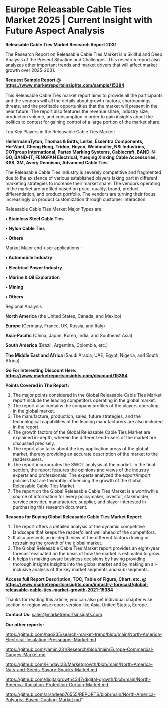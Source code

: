  # Europe Releasable Cable Ties Market 2025 | Current Insight with Future Aspect Analysis

<strong>Releasable Cable Ties Market Research Report 2031</strong>

The Research Report on Releasable Cable Ties Market is a Skillful and Deep Analysis of the Present Situation and Challenges. This research report also analyzes other important trends and market drivers that will affect market growth over 2025-2031.

<strong>Request Sample Report @ <a href=https://www.marketreportsinsights.com/sample/15384>https://www.marketreportsinsights.com/sample/15384</a></strong>

This Releasable Cable Ties market report aims to provide all the participants and the vendors will all the details about growth factors, shortcomings, threats, and the profitable opportunities that the market will present in the near future. The report also features the revenue share, industry size, production volume, and consumption in order to gain insights about the politics to contest for gaining control of a large portion of the market share.

Top Key Players in the Releasable Cable Ties Market:

<strong>HellermannTyton, Thomas & Betts, Lerbs, Essentra Components, HerWant, Cheng Heng, Tridon, Heyco, Weidmuller, NSi Industries, DOTgroup International, Partex Marking Systems, Cablecraft, BAND-N-GO, BAND-IT, FENGFAN Electrical, Yueqing Xinxing Cable Accessories, KSS, 3M, Avery Dennison, Advanced Cable Ties</strong>

The Releasable Cable Ties Industry is severely competitive and fragmented due to the existence of various established players taking part in different marketing strategies to increase their market share. The vendors operating in the market are profiled based on price, quality, brand, product differentiation, and product portfolio. The vendors are turning their focus increasingly on product customization through customer interaction.

Releasable Cable Ties Market Major Types are:

<strong>• Stainless Steel Cable Ties

• Nylon Cable Ties

• Others</strong>

Market Major end-user applications :

<strong>• Automobile Industry

• Electrical Power Industry

• Marine & Oil Exploration

• Mining

• Others</strong>

Regional Analysis

</u><strong><b>North America</b></strong> (the United States, Canada, and Mexico)

<strong><b>Europe </b></strong>(Germany, France, UK, Russia, and Italy)

<strong><b>Asia-Pacific</b></strong> (China, Japan, Korea, India, and Southeast Asia)

<strong><b>South America</b></strong> (Brazil, Argentina, Colombia, etc.)

<strong><b>The Middle East and Africa</b></strong> (Saudi Arabia, UAE, Egypt, Nigeria, and South Africa)

<strong>Go For Interesting Discount Here: <a href=https://www.marketreportsinsights.com/discount/15384>https://www.marketreportsinsights.com/discount/15384</a></strong>

<strong>Points Covered in The Report:</strong>
<ol>
  <li>The major points considered in the Global Releasable Cable Ties Market report include the leading competitors operating in the global market.</li>
  <li>The report also contains the company profiles of the players operating in the global market.</li>
  <li>The manufacture, production, sales, future strategies, and the technological capabilities of the leading manufacturers are also included in the report.</li>
  <li>The growth factors of the Global Releasable Cable Ties Market are explained in-depth, wherein the different end-users of the market are discussed precisely.</li>
  <li>The report also talks about the key application areas of the global market, thereby providing an accurate description of the market to the readers/users.</li>
  <li>The report incorporates the SWOT analysis of the market. In the final section, the report features the opinions and views of the industry experts and professionals. The experts analyzed the export/import policies that are favorably influencing the growth of the Global Releasable Cable Ties Market.</li>
  <li>The report on the Global Releasable Cable Ties Market is a worthwhile source of information for every policymaker, investor, stakeholder, service provider, manufacturer, supplier, and player interested in purchasing this research document.</li>
</ol>
<strong>Reasons for Buying Global Releasable Cable Ties Market Report:</strong>

<ol>
  <li>The report offers a detailed analysis of the dynamic competitive landscape that keeps the reader/client well ahead of the competitors.</li>
  <li>It also presents an in-depth view of the different factors driving or restraining the growth of the global market.</li>
  <li>The Global Releasable Cable Ties Market report provides an eight-year forecast evaluated on the basis of how the market is estimated to grow.</li>
  <li>It helps in making aware business decisions by having providing thorough insights insights into the global market and by making an all-inclusive analysis of the key market segments and sub-segments.</li>
</ol>
<strong>Access full Report Description, TOC, Table of Figure, Chart, etc. @ <a href=https://www.marketreportsinsights.com/industry-forecast/global-releasable-cable-ties-market-growth-2021-15384>https://www.marketreportsinsights.com/industry-forecast/global-releasable-cable-ties-market-growth-2021-15384</a></strong>


Thanks for reading this article; you can also get individual chapter wise section or region wise report version like Asia, United States, Europe.

<strong>Contact Us:</strong>
sales@marketreportsinsights.com

<strong>Our other reports:</strong>

<a href=https://github.com/haq235/search-market-trend/blob/main/North-America-Electrical-Insulation-Presspaper-Market.md>https://github.com/haq235/search-market-trend/blob/main/North-America-Electrical-Insulation-Presspaper-Market.md</a>

<a href=https://github.com/yamini231/Research/blob/main/Europe-Commercial-Gauges-Market.md>https://github.com/yamini231/Research/blob/main/Europe-Commercial-Gauges-Market.md</a>

<a href=https://github.com/Hindavi23/Marketgrowth/blob/main/North-America-Nuts-and-Seeds-Savory-Snacks-Market.md>https://github.com/Hindavi23/Marketgrowth/blob/main/North-America-Nuts-and-Seeds-Savory-Snacks-Market.md</a>

<a href=https://github.com/digitalgrowth4347/digital-growth/blob/main/North-America-Radiation-Protection-Curtain-Market.md>https://github.com/digitalgrowth4347/digital-growth/blob/main/North-America-Radiation-Protection-Curtain-Market.md</a>

<a href=https://github.com/arshdeep76555/REPORTS/blob/main/North-America-Polyurea-Based-Coating-Market.md>https://github.com/arshdeep76555/REPORTS/blob/main/North-America-Polyurea-Based-Coating-Market.md</a>"
